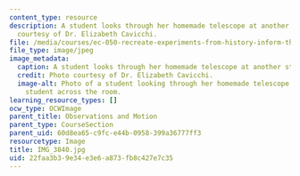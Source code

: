 ```yaml
---
content_type: resource
description: A student looks through her homemade telescope at another student. Photo
  courtesy of Dr. Elizabeth Cavicchi.
file: /media/courses/ec-050-recreate-experiments-from-history-inform-the-future-from-the-past-galileo-january-iap-2010/22faa3b39e34e3e6a873fb8c427e7c35_IMG_3840.jpg
file_type: image/jpeg
image_metadata:
  caption: A student looks through her homemade telescope at another student.
  credit: Photo courtesy of Dr. Elizabeth Cavicchi.
  image-alt: Photo of a student looking through her homemade telescope at another
    student across the room.
learning_resource_types: []
ocw_type: OCWImage
parent_title: Observations and Motion
parent_type: CourseSection
parent_uid: 60d8ea65-c9fc-e44b-0958-399a36777ff3
resourcetype: Image
title: IMG_3840.jpg
uid: 22faa3b3-9e34-e3e6-a873-fb8c427e7c35
---
```

